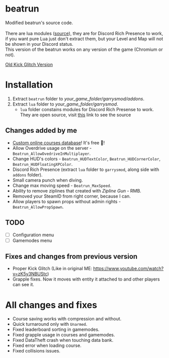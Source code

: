 # beatrun
Modified beatrun's source code.<br><br>
There are lua modules ([source](https://github.com/fluffy-servers/gmod-discord-rpc)), they are for Discord Rich Presence to work, if you want pure Lua just don't extract them, but your Level and Map will not be shown in your Discord status.<br>
This version of the beatrun works on any version of the game (Chromium or not).

[Old Kick Glitch Version](https://github.com/JonnyBro/beatrun/tree/old-kickglitch)

# Installation
1. Extract `beatrun` folder to *your_game_folder/garrysmod/addons*.
2. Extract `lua` folder to *your_game_folder/garrysmod*.
    * `lua` folder constains modules for Discord Rich Presense to work. They are open source, visit [this](https://github.com/fluffy-servers/gmod-discord-rpc) link to see the source

## Changes added by me
* [Custom online courses database](https://courses.beatrun.ru)! It's free 🤯!
* Allow Overdrive usage on the server - `Beatrun_AllowOvedriveInMultiplayer`.
* Change HUD's colors - `Beatrun_HUDTextColor`, `Beatrun_HUDCornerColor`, `Beatrun_HUDFloatingXPColor`.
* Discord Rich Presence (extract `lua` folder to `garrysmod`, along side with `addons` folder).
* Small camera punch when diving.
* Change max moving speed - `Beatrun_MaxSpeed`.
* Ability to remove ziplines that created with *Zipline Gun* - RMB.
* Removed your SteamID from right corner, because I can.
* Allow players to spawn props without admin rights - `Beatrun_AllowPropSpawn`.

## TODO
- [ ] Configuration menu
- [ ] Gamemodes menu

## Fixes and changes from previous version
* Proper Kick Glitch (Like in original ME: https://www.youtube.com/watch?v=zK5y3NBUStc)
* Grapple fixes. Now it moves with entity it attached to and other players can see it.

# All changes and fixes
* Course saving works with compression and without.
* Quick turnaround only with `Unarmed`.
* Fixed leaderboard sorting in gamemodes.
* Fixed grapple usage in courses and gamemodes.
* Fixed DataTheft crash when touching data bank.
* Fixed error when loading course.
* Fixed collisions issues.
